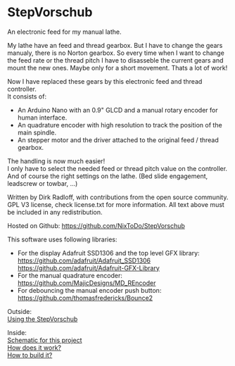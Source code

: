 # StepVorschub
An electronic feed for my manual lathe.

My lathe have an feed and thread gearbox. But I have to change the gears
manualy, there is no Norton gearbox. So every time when I want to change the
feed rate or the thread pitch I have to disasseble the current gears
and mount the new ones. Maybe only for a short movement. Thats a lot of work!

Now I have replaced these gears by this electronic feed and thread controller.</br>
It consists of:
- An Arduino Nano with an 0.9" GLCD and a manual rotary encoder for human interface.
- An quadrature encoder with high resolution to track the position of the main spindle.
- An stepper motor and the driver attached to the original feed / thread gearbox.

The handling is now much easier!</br>
I only have to select the needed feed or thread pitch value on the controller.</br>
And of course the right settings on the lathe. (Bed slide engagement, leadscrew or towbar, ...)

Written by Dirk Radloff, with contributions from the open source community.</br>
GPL V3 license, check license.txt for more information. All text above must be
included in any redistribution.

Hosted on Github:
  https://github.com/NixToDo/StepVorschub

This software uses following libraries:
- For the display Adafruit SSD1306 and the top level GFX library:</br>
  https://github.com/adafruit/Adafruit_SSD1306</br>
  https://github.com/adafruit/Adafruit-GFX-Library
- For the manual quadrature encoder:</br>
  https://github.com/MajicDesigns/MD_REncoder
- For debouncing the manual encoder push button:</br>
  https://github.com/thomasfredericks/Bounce2

Outside:</br>
[Using the StepVorschub]()

Inside:</br>
[Schematic for this project](schematic/Schematic.png)</br>
[How does it work?]()</br>
[How to build it?]()

